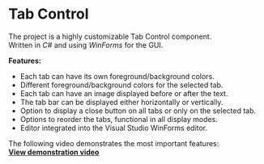 Tab Control
===========

The project is a highly customizable Tab Control component.  
Written in *C#* and using *WinForms* for the GUI.  

**Features:**
- Each tab can have its own foreground/background colors.
- Different foreground/background colors for the selected tab.
- Each tab can have an image displayed before or after the text.
- The tab bar can be displayed either horizontally or vertically.
- Option to display a close button on all tabs or only on the selected tab.
- Options to reorder the tabs, functional in all display modes.
- Editor integrated into the Visual Studio WinForms editor.

The following video demonstrates the most important features:  
**[View demonstration video](http://youtu.be/yBbDyRdaxLc)**
